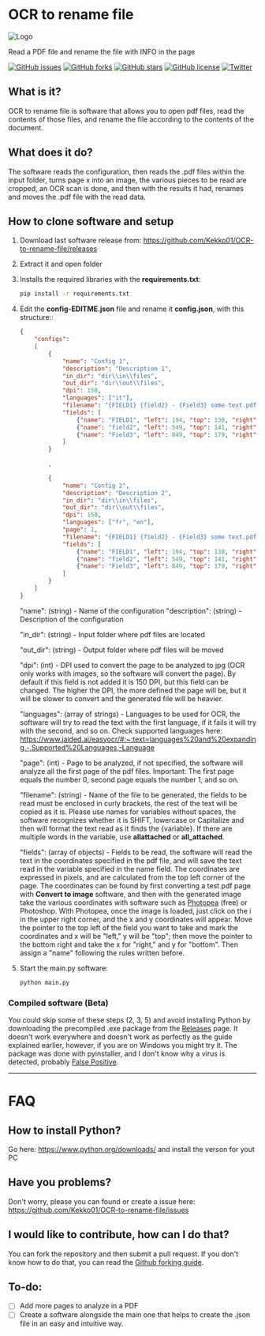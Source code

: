 # OCR to rename file

![Logo](https://francescociociola.it/assets/images/OCR-to-rename-file.png "OCR to rename file")

 Read a PDF file and rename the file with INFO in the page

[![GitHub issues](https://img.shields.io/github/issues/Kekko01/OCR-to-rename-file)](https://github.com/Kekko01/OCR-to-rename-file/issues)
[![GitHub forks](https://img.shields.io/github/forks/Kekko01/OCR-to-rename-file)](https://github.com/Kekko01/OCR-to-rename-file/network)
[![GitHub stars](https://img.shields.io/github/stars/Kekko01/OCR-to-rename-file)](https://github.com/Kekko01/OCR-to-rename-file/stargazers)
[![GitHub license](https://img.shields.io/github/license/Kekko01/OCR-to-rename-file)](https://github.com/Kekko01/OCR-to-rename-file/blob/main/LICENSE)
[![Twitter](https://img.shields.io/twitter/url?url=https%3A%2F%2Fgithub.com%2FKekko01%2FOCR-to-rename-file)](https://twitter.com/intent/tweet?text=Wow:&url=https%3A%2F%2Fgithub.com%2FKekko01%2FOCR-to-rename-file)

## What is it?

OCR to rename file is software that allows you to open pdf files, read the contents of those files, and rename the file according to the contents of the document.

## What does it do?

The software reads the configuration, then reads the .pdf files within the input folder, turns page x into an image, the various pieces to be read are cropped, an OCR scan is done, and then with the results it had, renames and moves the .pdf file with the read data.

## How to clone software and setup

1. Download last software release from: <https://github.com/Kekko01/OCR-to-rename-file/releases>

2. Extract it and open folder

3. Installs the required libraries with the  **requirements.txt**:

    ```bash
    pip install -r requirements.txt
    ```

4. Edit the **config-EDITME.json** file and rename it **config.json**, with this structure::

    ```JSON
    {
        "configs":
        [
            {
                "name": "Config 1",
                "description": "Description 1",
                "in_dir": "dir\\in\\files",
                "out_dir": "dir\\out\\files",
                "dpi": 150,
                "languages": ["it"],
                "filename": "{FIELD1} {field2} - {Field3} some text.pdf",
                "fields": [
                    {"name": "FIELD1", "left": 194, "top": 138, "right": 548, "bottom": 173},
                    {"name": "field2", "left": 549, "top": 141, "right": 1146, "bottom": 164},
                    {"name": "Field3", "left": 849, "top": 179, "right": 877, "bottom": 205}
                ]
            }
            
            ,

            {
                "name": "Config 2",
                "description": "Description 2",
                "in_dir": "dir\\in\\files",
                "out_dir": "dir\\out\\files",
                "dpi": 150,
                "languages": ["fr", "en"],
                "page": 1,
                "filename": "{FIELD1} {field2} - {Field3} some text.pdf",
                "fields": [
                    {"name": "FIELD1", "left": 194, "top": 138, "right": 548, "bottom": 173},
                    {"name": "field2", "left": 549, "top": 141, "right": 1146, "bottom": 164},
                    {"name": "Field3", "left": 849, "top": 179, "right": 877, "bottom": 205}
                ]
            }
        ]
    }
    ```

    "name": (string) - Name of the configuration
    "description": (string) - Description of the configuration

    "in_dir": (string) - Input folder where pdf files are located

    "out_dir": (string) - Output folder where pdf files will be moved

    "dpi": (int) - DPI used to convert the page to be analyzed to jpg (OCR only works with images, so the software will convert the page).
    By default if this field is not added it is 150 DPI, but this field can be changed.
    The higher the DPI, the more defined the page will be, but it will be slower to convert and the generated file will be heavier.

    "languages": (array of strings) - Languages to be used for OCR, the software will try to read the text with the first language, if it fails it will try with the second, and so on.
    Check supported languages here: <https://www.jaided.ai/easyocr/#:~:text=languages%20and%20expanding.-,Supported%20Languages,-Language>

    "page": (int) - Page to be analyzed, if not specified, the software will analyze all the first page of the pdf files.
    Important: The first page equals the number 0, second page equals the number 1, and so on.

    "filename": (string) - Name of the file to be generated, the fields to be read must be enclosed in curly brackets, the rest of the text will be copied as it is.
    Please use names for variables without spaces, the software recognizes whether it is SHIFT, lowercase or Capitalize and then will format the text read as it finds the {variable}.
    If there are multiple words in the variable, use **allattached** or **all_attached**.

    "fields": (array of objects) - Fields to be read, the software will read the text in the coordinates specified in the pdf file, and will save the text read in the variable specified in the name field.
    The coordinates are expressed in pixels, and are calculated from the top left corner of the page.
    The coordinates can be found by first converting a test pdf page with **Convert to image** software, and then with the generated image take the various coordinates with software such as [Photopea](https://www.photopea.com/) (free) or Photoshop.
    With Photopea, once the image is loaded, just click on the i in the upper right corner, and the x and y coordinates will appear.
    Move the pointer to the top left of the field you want to take and mark the coordinates and x will be "left," y will be "top"; then move the pointer to the bottom right and take the x for "right," and y for "bottom".
    Then assign a "name" following the rules written before.

5. Start the main.py software:

    ```bash
    python main.py
    ```

### Compiled software (Beta)

You could skip some of these steps (2, 3, 5) and avoid installing Python by downloading the precompiled .exe package from the [Releases](https://github.com/Kekko01/OCR-to-rename-file/releases) page. It doesn't work everywhere and doesn't work as perfectly as the guide explained earlier, however, if you are on Windows you might try it.
The package was done with pyinstaller, and I don't know why a virus is detected, probably [False Positive](https://plainenglish.io/blog/pyinstaller-exe-false-positive-trojan-virus-resolved-b33842bd3184).

------------

# FAQ

## How to install Python?

Go here: <https://www.python.org/downloads/> and install the verson for yout PC

## Have you problems?

Don't worry, please you can found or create a issue here: <https://github.com/Kekko01/OCR-to-rename-file/issues>

## I would like to contribute, how can I do that?

You can fork the repository and then submit a pull request. If you don't know how to do that, you can read the [Github forking guide](https://guides.github.com/activities/forking/).

## To-do:

- [ ] Add more pages to analyze in a PDF
- [ ] Create a software alongside the main one that helps to create the .json file in an easy and intuitive way.
